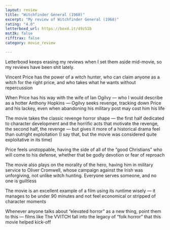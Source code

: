 ```yaml
---
layout: review
title: "Witchfinder General (1968)"
excerpt: "My review of Witchfinder General (1968)"
rating: "4.0"
letterboxd_url: https://boxd.it/49zS1b
mst3k: false
rifftrax: false
category: movie_review

---
```


Letterboxd keeps erasing my reviews when I set them aside mid-movie, so my reviews have been shit lately. 

Vincent Price has the power of a witch hunter, who can claim anyone as a witch for the right price, and who takes what he wants without repercussion 

When Price has his way with the wife of Ian Ogilvy — who I would describe as a hotter Anthony Hopkins — Ogilvy seeks revenge, tracking down Price and his lackey, even when abandoning his military post may cost him his life

The movie takes the classic revenge horror shape — the first half dedicated to character development and the horrific acts that motivate the revenge, the second half, the revenge — but gives it more of a historical drama feel than outright exploitation (I say that, but the movie was considered quite exploitative in its time)

Price feels unstoppable, having the side of all of the “good Christians” who will come to his defense, whether that be godly devotion or fear of reproach

The movie also plays on the morality of the hero, having him in military service to Oliver Cromwell, whose campaign against the Irish was unforgiving, not unlike witch hunting. Everyone serves someone, and no one is guiltless

The movie is an excellent example of a film using its runtime wisely — it manages to be under 90 minutes and not feel economical or stripped of character moments

Whenever anyone talks about “elevated horror” as a new thing, point them to this — films like The VVITCH fall into the legacy of “folk horror” that this movie helped kick-off